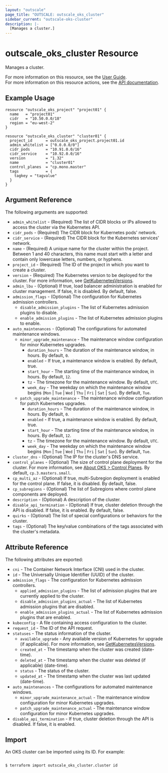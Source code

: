 ```yaml
---
layout: "outscale"
page_title: "OUTSCALE: outscale_oks_cluster"
sidebar_current: "outscale-oks-cluster"
description: |-
  [Manages a cluster.]
---
```


# outscale_oks_cluster Resource

Manages a cluster.

For more information on this resource, see the [User Guide](https://docs.outscale.com/en/userguide/About-OKS.html#_clusters).  
For more information on this resource actions, see the [API documentation](https://docs.outscale.com/oks.html#oks-api-clusters).

## Example Usage

```hcl
resource "outscale_oks_project" "project01" {
  name   = "project01"
  cidr   = "10.50.0.0/18"
  region = "eu-west-2"
} 

resource "outscale_oks_cluster" "cluster01" {
  project_id      = outscale_oks_project.project01.id
  admin_whitelist = ["0.0.0.0/0"]
  cidr_pods       = "10.91.0.0/16"
  cidr_service    = "10.92.0.0/16"
  version         = "1.32"
  name            = "cluster01"
  control_planes  = "cp.mono.master"
  tags            = {
    tagkey = "tagvalue"
  }
}
```

## Argument Reference

The following arguments are supported:

* `admin_whitelist` - (Required) The list of CIDR blocks or IPs allowed to access the cluster via the Kubernetes API.
* `cidr_pods` - (Required) The CIDR block for Kubernetes pods' network.
* `cidr_service` - (Required) The CIDR block for the Kubernetes services' network.
* `name` - (Required) A unique name for the cluster within the project. Between 1 and 40 characters, this name must start with a letter and contain only lowercase letters, numbers, or hyphens.
* `project_id` - (Required) The ID of the project in which you want to create a cluster.
* `version` - (Required) The Kubernetes version to be deployed for the cluster. For more information, see [GetKubernetesVersions](https://docs.outscale.com/oks.html#getkubenetesversions).
* `admin_lbu` - (Optional) If true, load balancer administration is enabled for cluster management. If false, it is disabled. By default, false.
* `admission_flags` - (Optional) The configuration for Kubernetes admission controllers.
    * `disable_admission_plugins` - The list of Kubernetes admission plugins to disable.
    * `enable_admission_plugins` - The list of Kubernetes admission plugins to enable.
* `auto_maintenances` - (Optional) The configurations for automated maintenance windows.
    * `minor_upgrade_maintenance` - The maintenance window configuration for minor Kubernetes upgrades.
        * `duration_hours` - The duration of the maintenance window, in hours. By default, `0`.
        * `enabled` - If true, a maintenance window is enabled. By default, true.
        * `start_hour` - The starting time of the maintenance window, in hours. By default, `12`.
        * `tz` - The timezone for the maintenance window. By default, `UTC`.
        * `week_day` - The weekday on which the maintenance window begins (`Mon` \| `Tue` \| `Wed` \| `Thu` \| `Fri` \| `Sat` \| `Sun`). By default, `Tue`.
    * `patch_upgrade_maintenance` - The maintenance window configuration for patch Kubernetes upgrades.
        * `duration_hours` - The duration of the maintenance window, in hours. By default, `0`.
        * `enabled` - If true, a maintenance window is enabled. By default, true.
        * `start_hour` - The starting time of the maintenance window, in hours. By default, `12`.
        * `tz` - The timezone for the maintenance window. By default, `UTC`.
        * `week_day` - The weekday on which the maintenance window begins (`Mon` \| `Tue` \| `Wed` \| `Thu` \| `Fri` \| `Sat` \| `Sun`). By default, `Tue`.
* `cluster_dns` - (Optional) The IP for the cluster's DNS service.
* `control_planes` - (Optional) The size of control plane deployment for the cluster. For more information, see [About OKS > Control Planes](https://docs.outscale.com/en/userguide/About-OKS.html#_control_planes). By default, `cp.3.masters.small`.
* `cp_multi_az` - (Optional) If true, multi-Subregion deployment is enabled for the control plane. If false, it is disabled. By default, false.
* `cp_subregions` - (Optional) The list of Subregions where control plane components are deployed.
* `description` - (Optional) A description of the cluster.
* `disable_api_termination` - (Optional) If true, cluster deletion through the API is disabled. If false, it is enabled. By default, false.
* `quirks` - (Optional) The list of special configurations or behaviors for the cluster.
* `tags` - (Optional) The key/value combinations of the tags associated with the cluster's metadata.

## Attribute Reference

The following attributes are exported:

* `cni` - The Container Network Interface (CNI) used in the cluster.
* `id` - The Universally Unique Identifier (UUID) of the cluster.
* `admission_flags` - The configuration for Kubernetes admission controllers.
    * `applied_admission_plugins` - The list of admission plugins that are currently applied to the cluster.
    * `disable_admission_plugins_actual` - The list of Kubernetes admission plugins that are disabled.
    * `enable_admission_plugins_actual` - The list of Kubernetes admission plugins that are enabled.
* `kubeconfig` - A file containing access configuration to the cluster.
* `request_id` - The ID of the API request.
* `statuses` - The status information of the cluster.
    * `available_upgrade` - Any available version of Kubernetes for upgrade (if applicable). For more information, see [GetKubernetesVersions](https://docs.outscale.com/oks.html#getkubenetesversions).
    * `created_at` - The timestamp when the cluster was created (date-time).
    * `deleted_at` - The timestamp when the cluster was deleted (if applicable) (date-time).
    * `status` - The status of the cluster.
    * `updated_at` - The timestamp when the cluster was last updated (date-time).
* `auto_maintenances` - The configurations for automated maintenance windows.
    * `minor_upgrade_maintenance_actual` - The maintenance window configuration for minor Kubernetes upgrades.
    * `patch_upgrade_maintenance_actual` - The maintenance window configuration for minor Kubernetes upgrades.
* `disable_api_termination` - If true, cluster deletion through the API is disabled. If false, it is enabled.


## Import

An OKS cluster can be imported using its ID. For example:

```console

$ terraform import outscale_oks_cluster.cluster id

```
